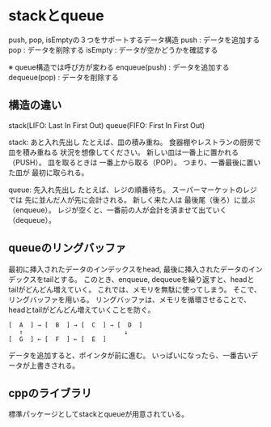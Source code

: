 # stackとqueue
push, pop, isEmptyの３つをサポートするデータ構造
push : データを追加する
pop : データを削除する
isEmpty : データが空かどうかを確認する

※ queue構造では呼び方が変わる
enqueue(push) : データを追加する
dequeue(pop) : データを削除する

## 構造の違い
stack(LIFO: Last In First Out)
queue(FIFO: First In First Out)

stack: あと入れ先出し
たとえば、皿の積み重ね。
食器棚やレストランの厨房で 皿を積み重ねる 状況を想像してください。
新しい皿は一番上に置かれる（PUSH）。
皿を取るときは 一番上から取る（POP）。
つまり、一番最後に置いた皿が 最初に取られる。


queue: 先入れ先出し
たとえば、レジの順番待ち。
スーパーマーケットのレジでは 先に並んだ人が先に会計される。
新しく来た人は 最後尾（後ろ）に並ぶ（enqueue）。
レジが空くと、一番前の人が会計を済ませて出ていく（dequeue）。

## queueのリングバッファ
最初に挿入されたデータのインデックスをhead, 最後に挿入されたデータのインデックスをtailとする。
このとき、enqueue, dequeueを繰り返すと、headとtailがどんどん増えていく。
これでは、メモリを無駄に使ってしまう。
そこで、リングバッファを用いる。
リングバッファは、メモリを循環させることで、headとtailがどんどん増えていくことを防ぐ。
```
[  A  ] → [  B  ] → [  C  ] → [  D  ]
   ↑                            ↓
[  G  ] ← [  F  ] ← [  E  ]
```
データを追加すると、ポインタが前に進む。
いっぱいになったら、一番古いデータが上書きされる。


## cppのライブラリ
標準パッケージとしてstackとqueueが用意されている。










